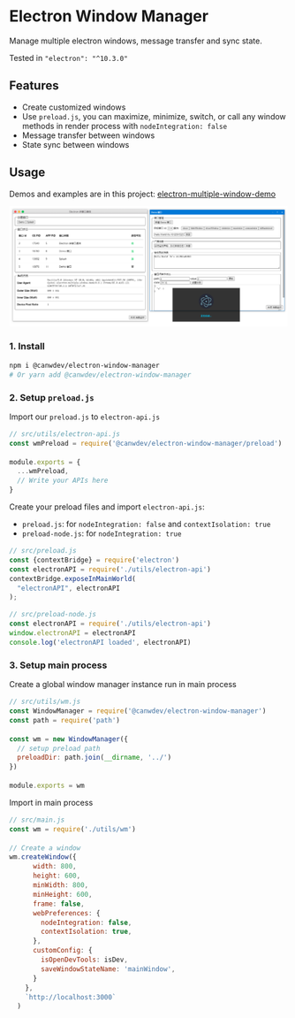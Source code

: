 # Electron Window Manager

Manage multiple electron windows, message transfer and sync state.

Tested in `"electron": "^10.3.0"`

## Features

- Create customized windows
- Use `preload.js`, you can maximize, minimize, switch, or call any window methods in render process with `nodeIntegration: false`
- Message transfer between windows
- State sync between windows

## Usage

Demos and examples are in this project: [electron-multiple-window-demo](https://github.com/canwdev/electron-multiple-window-demo)

![screenshot](https://github.com/canwdev/electron-multiple-window-demo/raw/master/screenshot.png)

### 1. Install

```sh
npm i @canwdev/electron-window-manager
# Or yarn add @canwdev/electron-window-manager
```

### 2. Setup `preload.js`

Import our `preload.js` to `electron-api.js`

```js
// src/utils/electron-api.js
const wmPreload = require('@canwdev/electron-window-manager/preload')

module.exports = {
  ...wmPreload,
  // Write your APIs here
}
```

Create your preload files and import `electron-api.js`: 

- `preload.js`: for `nodeIntegration: false` and `contextIsolation: true`
- `preload-node.js`: for `nodeIntegration: true`

```js
// src/preload.js
const {contextBridge} = require('electron')
const electronAPI = require('./utils/electron-api')
contextBridge.exposeInMainWorld(
  "electronAPI", electronAPI
);
```

```js
// src/preload-node.js
const electronAPI = require('./utils/electron-api')
window.electronAPI = electronAPI
console.log('electronAPI loaded', electronAPI)
```

### 3. Setup main process

Create a global window manager instance run in main process

```js
// src/utils/wm.js
const WindowManager = require('@canwdev/electron-window-manager')
const path = require('path')

const wm = new WindowManager({
  // setup preload path
  preloadDir: path.join(__dirname, '../')
})

module.exports = wm
```

Import in main process

```js
// src/main.js
const wm = require('./utils/wm')

// Create a window
wm.createWindow({
      width: 800,
      height: 600,
      minWidth: 800,
      minHeight: 600,
      frame: false,
      webPreferences: {
        nodeIntegration: false,
        contextIsolation: true,
      },
      customConfig: {
        isOpenDevTools: isDev,
        saveWindowStateName: 'mainWindow',
      }
    },
    `http://localhost:3000`
  )
```
